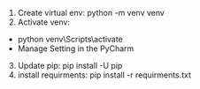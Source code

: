 1. Create virtual env: 
python -m venv venv
2. Activate venv:
- python venv\Scripts\activate
- Manage Setting in the PyCharm
3. Update pip:
pip install -U pip
4. install requirments: 
pip install -r requirments.txt  

